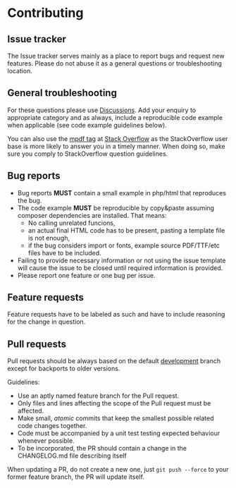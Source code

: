 Contributing
============

Issue tracker
-------------

The Issue tracker serves mainly as a place to report bugs and request new features.
Please do not abuse it as a general questions or troubleshooting location.

General troubleshooting
-------------

For these questions please use [Discussions](https://github.com/mpdf/mpdf/discussions). Add your enquiry
to appropriate category and as always, include a reproducible code example when applicable (see code example guidelines below).

You can also use the [mpdf tag](https://stackoverflow.com/questions/tagged/mpdf)
at [Stack Overflow](https://stackoverflow.com/)
as the StackOverflow user base is more likely to answer you in a timely manner.
When doing so, make sure you comply to StackOverflow question guidelines.

Bug reports
-------------

* Bug reports **MUST** contain a small example in php/html that reproduces the bug.
* The code example **MUST** be reproducible by copy&paste assuming composer dependencies are installed. That means:
    * No calling unrelated funcions,
    * an actual final HTML code has to be present, pasting a template file is not enough,
    * if the bug considers import or fonts, example source PDF/TTF/etc files have to be included.
* Failing to provide necessary information or not using the issue template will cause the issue to be closed until required information is provided.
* Please report one feature or one bug per issue.

Feature requests
-------------

Feature requests have to be labeled as such and have to include reasoning for the change in question.


Pull requests
-------------

Pull requests should be always based on the default [development](https://github.com/mpdf/mpdf/tree/development)
branch except for backports to older versions.

Guidelines:

* Use an aptly named feature branch for the Pull request.
* Only files and lines affecting the scope of the Pull request must be affected.
* Make small, *atomic* commits that keep the smallest possible related code changes together.
* Code must be accompanied by a unit test testing expected behaviour whenever possible.
* To be incorporated, the PR should contain a change in the CHANGELOG.md file describing itself

When updating a PR, do not create a new one, just `git push --force` to your former feature branch, the PR will
update itself.
